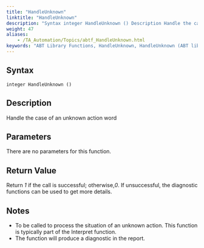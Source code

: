 ```yaml
--- 
title: "HandleUnknown"
linktitle: "HandleUnknown"
description: "Syntax integer HandleUnknown () Description Handle the case of an unknown action word Parameters There are no parameters for this function.  Return Value Return 1 if the call is successful; otherwise, ..."
weight: 47
aliases: 
    - /TA_Automation/Topics/abtf_HandleUnknown.html
keywords: "ABT Library Functions, HandleUnknown, HandleUnknown (ABT library function)"
---
```


## Syntax

`integer HandleUnknown ()`

## Description

Handle the case of an unknown action word

## Parameters

There are no parameters for this function.

## Return Value

Return *1* if the call is successful; otherwise,*0*. If unsuccessful, the diagnostic functions can be used to get more details.

## Notes

-   To be called to process the situation of an unknown action. This function is typically part of the Interpret function.
-   The function will produce a diagnostic in the report.

